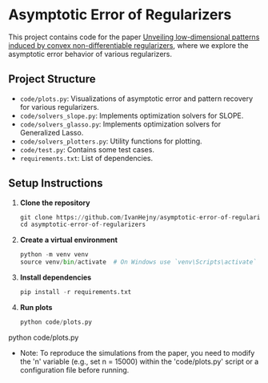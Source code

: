 # Asymptotic Error of Regularizers

This project contains code for the paper [Unveiling low-dimensional patterns induced by convex
non-differentiable regularizers](https://arxiv.org/abs/2405.07677), where we explore the asymptotic error behavior of various regularizers.

## Project Structure

- `code/plots.py`: Visualizations of asymptotic error and pattern recovery for various regularizers.
- `code/solvers_slope.py`: Implements optimization solvers for SLOPE.
- `code/solvers_glasso.py`: Implements optimization solvers for Generalized Lasso.
- `code/solvers_plotters.py`: Utility functions for plotting.
- `code/test.py`: Contains some test cases.
- `requirements.txt`: List of dependencies.

## Setup Instructions

1. **Clone the repository**  
   ```python
   git clone https://github.com/IvanHejny/asymptotic-error-of-regularizers.git
   cd asymptotic-error-of-regularizers

2. **Create a virtual environment**  
   ```python
   python -m venv venv
   source venv/bin/activate  # On Windows use `venv\Scripts\activate`

3. **Install dependencies**  
   ```python
   pip install -r requirements.txt

4. **Run plots**  
   ```python
   python code/plots.py
python code/plots.py 
- Note: To reproduce the simulations from the paper, you need to modify the 'n' variable (e.g., set n = 15000) within the 'code/plots.py' script or a configuration file before running.
   
